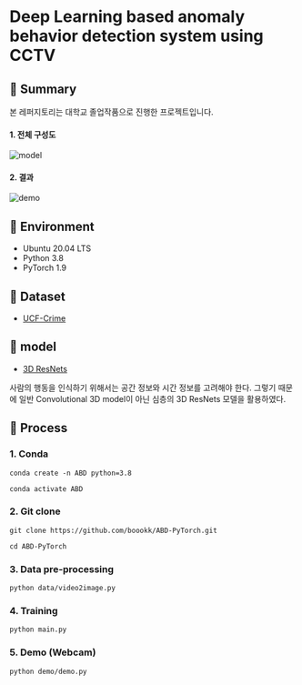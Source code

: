 # Deep Learning based anomaly behavior detection system using CCTV


## 💙 Summary

본 레퍼지토리는 대학교 졸업작품으로 진행한 프로젝트입니다.

#### 1. 전체 구성도  
![model](https://user-images.githubusercontent.com/76933244/150387942-1a7517a0-8359-48b5-9956-b8024acb1eb1.png)

#### 2. 결과  
![demo](https://user-images.githubusercontent.com/76933244/144737136-c668c095-44c0-4b45-a57f-755f608aa142.gif)


## 💙 Environment
- Ubuntu 20.04 LTS
- Python 3.8
- PyTorch 1.9


## 💙 Dataset
- [UCF-Crime](https://webpages.uncc.edu/cchen62/dataset.html)  


## 💙 model
- [3D ResNets](https://github.com/kenshohara/3D-ResNets-PyTorch)

사람의 행동을 인식하기 위해서는 공간 정보와 시간 정보를 고려해야 한다. 그렇기 때문에 일반 Convolutional 3D model이 아닌 심층의 3D ResNets 모델을 활용하였다.


## 💙 Process

### 1. Conda
```shell
conda create -n ABD python=3.8
```
```shell
conda activate ABD
```

### 2. Git clone
```shell
git clone https://github.com/boookk/ABD-PyTorch.git
```
```shell
cd ABD-PyTorch
```

### 3. Data pre-processing
```shell
python data/video2image.py
```

### 4. Training
```shell
python main.py
```

### 5. Demo (Webcam)
```shell
python demo/demo.py
```

